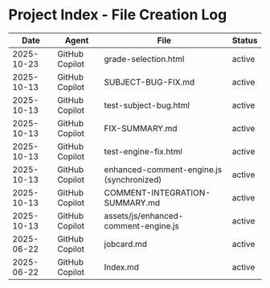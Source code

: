 # Project Index - File Creation Log

| Date | Agent | File | Status |
|------|-------|------|--------|
| 2025-10-23 | GitHub Copilot | grade-selection.html | active |
| 2025-10-13 | GitHub Copilot | SUBJECT-BUG-FIX.md | active |
| 2025-10-13 | GitHub Copilot | test-subject-bug.html | active |
| 2025-10-13 | GitHub Copilot | FIX-SUMMARY.md | active |
| 2025-10-13 | GitHub Copilot | test-engine-fix.html | active |
| 2025-10-13 | GitHub Copilot | enhanced-comment-engine.js (synchronized) | active |
| 2025-10-13 | GitHub Copilot | COMMENT-INTEGRATION-SUMMARY.md | active |
| 2025-10-13 | GitHub Copilot | assets/js/enhanced-comment-engine.js | active |
| 2025-06-22 | GitHub Copilot | jobcard.md | active |
| 2025-06-22 | GitHub Copilot | Index.md | active |
